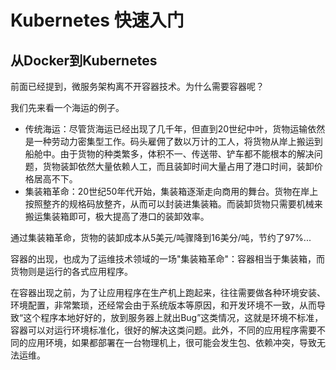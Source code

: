 # Kubernetes 快速入门

## 从Docker到Kubernetes
前面已经提到，微服务架构离不开容器技术。为什么需要容器呢？

我们先来看一个海运的例子。

* 传统海运：尽管货海运已经出现了几千年，但直到20世纪中叶，货物运输依然是一种劳动力密集型工作。码头雇佣了数以万计的工人，将货物从岸上搬运到船舱中。由于货物的种类繁多，体积不一、传送带、铲车都不能根本的解决问题，货物装卸依然大量依赖人工，而且装卸时间大量占用了港口时间，装卸价格居高不下。
* 集装箱革命：20世纪50年代开始，集装箱逐渐走向商用的舞台。货物在岸上按照整齐的规格码放整齐，从而可以封装进集装箱。而装卸货物只需要机械来搬运集装箱即可，极大提高了港口的装卸效率。

通过集装箱革命，货物的装卸成本从5美元/吨骤降到16美分/吨，节约了97%...

容器的出现，也成为了运维技术领域的一场"集装箱革命"：容器相当于集装箱，而货物则是运行的各式应用程序。

在容器出现之前，为了让应用程序在生产机上跑起来，往往需要做各种环境安装、环境配置，非常繁琐，还经常会由于系统版本等原因，和开发环境不一致，从而导致“这个程序本地好好的，放到服务器上就出Bug”这类情况，这就是环境不标准，容器可以对运行环境标准化，很好的解决这类问题。此外，不同的应用程序需要不同的应用环境，如果都部署在一台物理机上，很可能会发生包、依赖冲突，导致无法运维。